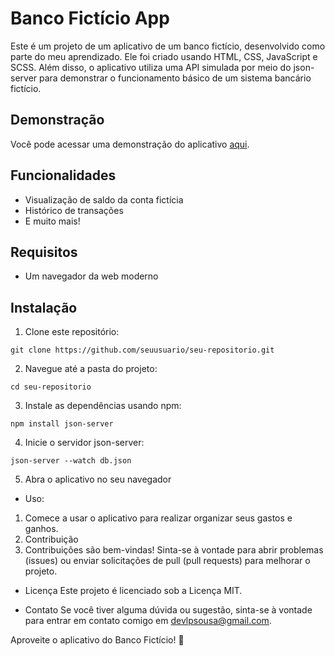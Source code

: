 # Banco Fictício App

Este é um projeto de um aplicativo de um banco fictício, desenvolvido como parte do meu aprendizado. Ele foi criado usando HTML, CSS, JavaScript e SCSS. Além disso, o aplicativo utiliza uma API simulada por meio do json-server para demonstrar o funcionamento básico de um sistema bancário fictício.

## Demonstração

Você pode acessar uma demonstração do aplicativo [aqui](https://www.linkedin.com/feed/update/urn:li:activity:7100511148575211520/).

## Funcionalidades

- Visualização de saldo da conta fictícia
- Histórico de transações
- E muito mais!

## Requisitos

- Um navegador da web moderno

## Instalação

1. Clone este repositório:
```
git clone https://github.com/seuusuario/seu-repositorio.git
```

2. Navegue até a pasta do projeto:
```
cd seu-repositorio
```
3. Instale as dependências usando npm:
```
npm install json-server
```
4. Inicie o servidor json-server:
```
json-server --watch db.json
```
5. Abra o aplicativo no seu navegador

- Uso:

1. Comece a usar o aplicativo para realizar organizar seus gastos e ganhos.
2. Contribuição
3. Contribuições são bem-vindas! Sinta-se à vontade para abrir problemas (issues) ou enviar solicitações de pull (pull requests) para melhorar o projeto.

- Licença
Este projeto é licenciado sob a Licença MIT.

- Contato
Se você tiver alguma dúvida ou sugestão, sinta-se à vontade para entrar em contato comigo em devlpsousa@gmail.com.

Aproveite o aplicativo do Banco Fictício! 🚀
